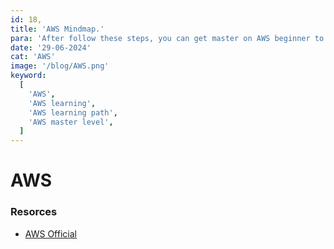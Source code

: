 ```yaml
---
id: 18,
title: 'AWS Mindmap.'
para: 'After follow these steps, you can get master on AWS beginner to master level.'
date: '29-06-2024'
cat: 'AWS'
image: '/blog/AWS.png'
keyword:
  [
    'AWS',
    'AWS learning',
    'AWS learning path',
    'AWS master level',
  ]
---
```


# AWS


### Resorces

- [AWS Official](/)
